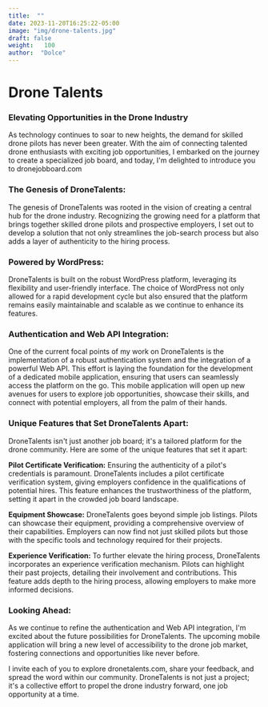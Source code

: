 ```yaml
---
title:  ""
date: 2023-11-20T16:25:22-05:00
image: "img/drone-talents.jpg"
draft: false
weight:   100
author:  "Dolce"
---
```


# Drone Talents

### Elevating Opportunities in the Drone Industry

As technology continues to soar to new heights, the demand for skilled drone pilots has never been greater. With the aim of connecting talented drone enthusiasts with exciting job opportunities, I embarked on the journey to create a specialized job board, and today, I'm delighted to introduce you to dronejobboard.com

### The Genesis of DroneTalents:

The genesis of DroneTalents was rooted in the vision of creating a central hub for the drone industry. Recognizing the growing need for a platform that brings together skilled drone pilots and prospective employers, I set out to develop a solution that not only streamlines the job-search process but also adds a layer of authenticity to the hiring process.

### Powered by WordPress:

DroneTalents is built on the robust WordPress platform, leveraging its flexibility and user-friendly interface. The choice of WordPress not only allowed for a rapid development cycle but also ensured that the platform remains easily maintainable and scalable as we continue to enhance its features.

### Authentication and Web API Integration:

One of the current focal points of my work on DroneTalents is the implementation of a robust authentication system and the integration of a powerful Web API. This effort is laying the foundation for the development of a dedicated mobile application, ensuring that users can seamlessly access the platform on the go. This mobile application will open up new avenues for users to explore job opportunities, showcase their skills, and connect with potential employers, all from the palm of their hands.

### Unique Features that Set DroneTalents Apart:

DroneTalents isn't just another job board; it's a tailored platform for the drone community. Here are some of the unique features that set it apart:

**Pilot Certificate Verification:** Ensuring the authenticity of a pilot's credentials is paramount. DroneTalents includes a pilot certificate verification system, giving employers confidence in the qualifications of potential hires. This feature enhances the trustworthiness of the platform, setting it apart in the crowded job board landscape.

**Equipment Showcase:** DroneTalents goes beyond simple job listings. Pilots can showcase their equipment, providing a comprehensive overview of their capabilities. Employers can now find not just skilled pilots but those with the specific tools and technology required for their projects.

**Experience Verification:** To further elevate the hiring process, DroneTalents incorporates an experience verification mechanism. Pilots can highlight their past projects, detailing their involvement and contributions. This feature adds depth to the hiring process, allowing employers to make more informed decisions.

### Looking Ahead:

As we continue to refine the authentication and Web API integration, I'm excited about the future possibilities for DroneTalents. The upcoming mobile application will bring a new level of accessibility to the drone job market, fostering connections and opportunities like never before.

I invite each of you to explore dronetalents.com, share your feedback, and spread the word within our community. DroneTalents is not just a project; it's a collective effort to propel the drone industry forward, one job opportunity at a time.


